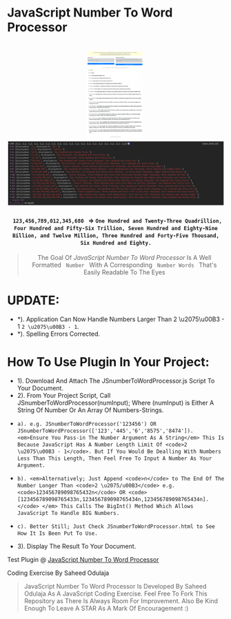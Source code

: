 JavaScript Number To Word Processor
=====================================

<h1 align="center">
  <a href="JSnumberToWordProcessor-fullpage.png" style="margin-right: 5px"><img src="JSnumberToWordProcessor-fullpage.png" width="130"/></a>
  <a href="JSnumberToWordProcessor-console.PNG"><img src="JSnumberToWordProcessor-console.PNG" width="500"/></a>
</h1>

<h4 align="center"><code> 123,456,789,012,345,680 </code> => <code>One Hundred and Twenty-Three Quadrillion, Four Hundred and Fifty-Six Trillion, Seven Hundred and Eighty-Nine Billion, and Twelve Million, Three Hundred and Forty-Five Thousand, Six Hundred and Eighty.</code></h4>

<blockquote align="center">
    The Goal Of <em>JavaScript Number To Word Processor</em> Is A Well Formatted <code> Number </code> With A Corresponding <code> Number Words </code> That's Easily Readable To The Eyes
</blockquote>

# UPDATE:
- *). Application Can Now Handle Numbers Larger Than 2 \u2075\u00B3 - 1 <code>2 \u2075\u00B3 - 1</code>.
- *). Spelling Errors Corrected.


# How To Use Plugin In Your Project:
- 1). Download And Attach The JSnumberToWordProcessor.js Script To Your Document.
- 2). From Your Project Script, Call JSnumberToWordProcessor(numInput); Where (numInput) is Either A String Of Number Or An Array Of Numbers-Strings.
-     a). e.g. JSnumberToWordProcessor('123456') OR JSnumberToWordProcessor(['123','445','6','8575','8474']). <em>Ensure You Pass-in The Number Argument As A String</em> This Is Because JavaScript Has A Number Length Limit Of <code>2 \u2075\u00B3 - 1</code>. But If You Would Be Dealling With Numbers Less Than This Length, Then Feel Free To Input A Number As Your Argument.
-     b). <em>Alternatively; Just Append <code>n</code> to The End Of The Number Longer Than <code>2 \u2075/u00B3</code> e.g. <code>123456789098765432n</code> OR <code>[123456789098765433n,123456789098765434n,123456789098765434n].</code> </em> This Calls The BigInt() Method Which Allows JavaScript To Handle BIG Numbers.
-     c). Better Still; Just Check JSnumberToWordProcessor.html to See How It Is Been Put To Use.
- 3). Display The Result To Your Document.


Test Plugin @ [JavaScript Number To Word Processor](https://sidodus.github.io/JavaScript-Number-To-Word-Processor/)

Coding Exercise By Saheed Odulaja
> JavaScript Number To Word Processor Is Developed By Saheed Odulaja As A JavaScript Coding Exercise.
> Feel Free To Fork This Repository as There Is Always Room For Improvement.
> Also Be Kind Enough To Leave A STAR As A Mark Of Encouragement :)
